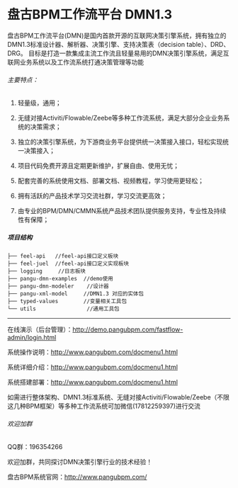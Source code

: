 

# 盘古BPM工作流平台 DMN1.3

盘古BPM工作流平台(DMN)是国内首款开源的互联网决策引擎系统，拥有独立的DMN1.3标准设计器、解析器、决策引擎、支持决策表（decision table）、DRD、DRG。
目标是打造一款集成主流工作流且轻量易用的DMN决策引擎系统，满足互联网业务系统以及工作流系统打通决策管理等功能


###### 主要特点：

1. 轻量级，通用；

2. 无缝对接Activiti/Flowable/Zeebe等多种工作流系统，满足大部分企业业务系统的决策需求；

3. 独立的决策引擎系统，为下游商业务平台提供统一决策接入接口，轻松实现统一决策接入；

4. 项目代码免费开源且定期更新维护，扩展自由、使用无忧；

5. 配套完善的系统使用文档、部署文档、视频教程，学习使用更轻松；

6. 拥有活跃的产品技术学习交流社群，学习交流更高效；

7. 由专业的BPM/DMN/CMMN系统产品技术团队提供服务支持，专业性及持续性有保障；




##### 项目结构
```
├── feel-api   //feel-api接口定义板块
├── feel-juel  //feel-api接口定义实现板块
├── logging     //日志板块
├── pangu-dmn-examples  //demo使用      
├── pangu-dmn-modeler    //设计器
├── pangu-xml-model     //DMN1.3 对应的实体包
├── typed-values        //变量相关工具包
└── utils                //通用工具包

```


---------

在线演示（后台管理）：http://demo.pangubpm.com/fastflow-admin/login.html

系统操作说明：http://www.pangubpm.com/docmenu1.html

系统详细介绍：http://www.pangubpm.com/docmenu1.html

系统搭建部署：http://www.pangubpm.com/docmenu1.html

如需进行整体架构、DMN1.3标准系统、无缝对接Activiti/Flowable/Zeebe（不限这几种BPM框架）等多种工作流系统可加微信(17812259397)进行交流

###### 欢迎加群
QQ群：196354266

欢迎加群，共同探讨DMN决策引擎行业的技术经验！

盘古BPM系统官网：http://www.pangubpm.com/
